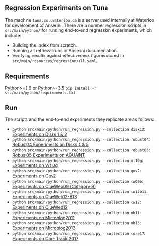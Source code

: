 ## Regression Experiments on Tuna

The machine `tuna.cs.uwaterloo.ca` is a server used internally at Waterloo for development of Anserini. There are a number regression scripts in `src/main/python/` for running end-to-end regression experiments, which include:

+ Building the index from scratch.
+ Running all retrieval runs in Anserini documentation.
+ Verifying results against effectiveness figures stored in `src/main/resources/regression/all.yaml`.

## Requirements

Python>=2.6 or Python>=3.5
`pip install -r src/main/python/requirements.txt`

## Run

The scripts and the end-to-end experiments they replicate are as follows:

+ `python src/main/python/run_regression.py --collection disk12`: [Experiments on Disks 1 &amp; 2](experiments-disk12.md)
+ `python src/main/python/run_regression.py --collection robust04`: [Robust04 Experiments on Disks 4 &amp; 5](experiments-robust04.md)
+ `python src/main/python/run_regression.py --collection robust05`: [Robust05 Experiments on AQUAINT](experiments-robust05.md)
+ `python src/main/python/run_regression.py --collection wt10g`: [Experiments on Wt10g](experiments-wt10g.md)
+ `python src/main/python/run_regression.py --collection gov2`: [Experiments on Gov2](experiments-gov2.md)
+ `python src/main/python/run_regression.py --collection cw09b`: [Experiments on ClueWeb09  (Category B)](experiments-cw09b.md)
+ `python src/main/python/run_regression.py --collection cw12b13`: [Experiments on ClueWeb12-B13](experiments-cw12b13.md)
+ `python src/main/python/run_regression.py --collection cw12`: [Experiments on ClueWeb12](experiments-cw12.md)
+ `python src/main/python/run_regression.py --collection mb11`: [Experiments on Microblog2011](experiments-mb11.md)
+ `python src/main/python/run_regression.py --collection mb13`: [Experiments on Microblog2013](experiments-mb13.md)
+ `python src/main/python/run_regression.py --collection core17`: [Experiments on Core Track 2017](experiments-core17.md)
